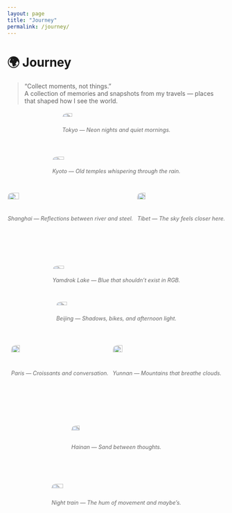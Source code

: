 ```yaml
---
layout: page
title: "Journey"
permalink: /journey/
---
```


# 🌍 Journey

> “Collect moments, not things.”  
> A collection of memories and snapshots from my travels — places that shaped how I see the world.

<style>
.gallery {
  display: flex;
  flex-wrap: wrap;
  justify-content: center;
  gap: 10px;
  margin-top: 20px;
}
.gallery img {
  width: 30%;
  border-radius: 10px;
  transition: transform 0.3s ease, box-shadow 0.3s ease;
}
.gallery img:hover {
  transform: scale(1.05);
  box-shadow: 0 4px 15px rgba(0,0,0,0.2);
}
.caption {
  text-align: center;
  color: #666;
  font-style: italic;
  font-size: 0.9em;
  margin-top: 4px;
}
</style>

<div class="gallery">
  <div>
    <img src="../images/travel/tokyo.jpg" alt="Tokyo">
    <div class="caption">Tokyo — Neon nights and quiet mornings.</div>
  </div>
  <div>
    <img src="../images/travel/kyoto-temple.jpg" alt="Kyoto">
    <div class="caption">Kyoto — Old temples whispering through the rain.</div>
  </div>
  <div>
    <img src="../images/travel/shanghai-skyline.jpg" alt="Shanghai">
    <div class="caption">Shanghai — Reflections between river and steel.</div>
  </div>
  <div>
    <img src="../images/travel/tibet-road.jpg" alt="Tibet Road">
    <div class="caption">Tibet — The sky feels closer here.</div>
  </div>
  <div>
    <img src="../images/travel/lake.jpg" alt="Lake">
    <div class="caption">Yamdrok Lake — Blue that shouldn’t exist in RGB.</div>
  </div>
  <div>
    <img src="../images/travel/beijing-hutong.jpg" alt="Beijing">
    <div class="caption">Beijing — Shadows, bikes, and afternoon light.</div>
  </div>
  <div>
    <img src="../images/travel/paris.jpg" alt="Paris">
    <div class="caption">Paris — Croissants and conversation.</div>
  </div>
  <div>
    <img src="../images/travel/snow-mountain.jpg" alt="Snow Mountain">
    <div class="caption">Yunnan — Mountains that breathe clouds.</div>
  </div>
  <div>
    <img src="../images/travel/beach.jpg" alt="Beach">
    <div class="caption">Hainan — Sand between thoughts.</div>
  </div>
  <div>
    <img src="../images/travel/night-train.jpg" alt="Night Train">
    <div class="caption">Night train — The hum of movement and maybe’s.</div>
  </div>
</div>
